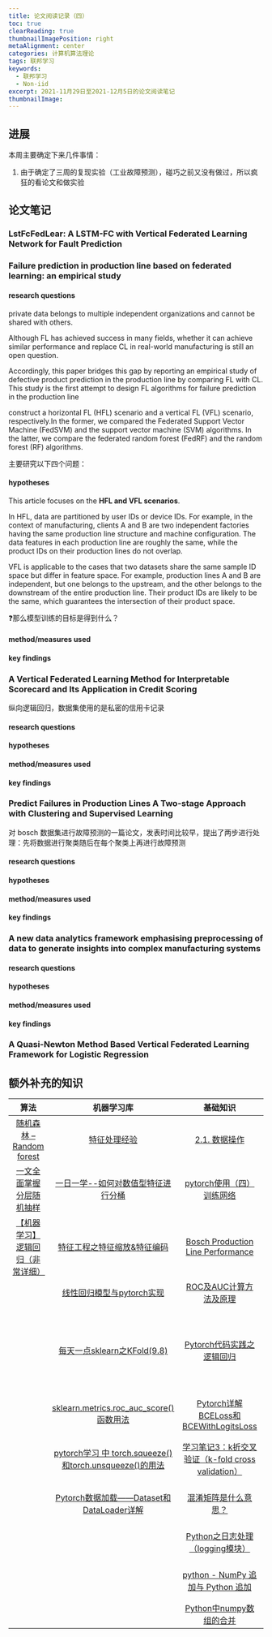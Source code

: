 ```yaml
---
title: 论文阅读记录（四）
toc: true
clearReading: true
thumbnailImagePosition: right
metaAlignment: center
categories: 计算机算法理论
tags: 联邦学习
keywords:
  - 联邦学习
  - Non-iid
excerpt: 2021-11月29日至2021-12月5日的论文阅读笔记
thumbnailImage:
---
```

## 进展

本周主要确定下来几件事情：

1. 由于确定了三周的复现实验（工业故障预测），碰巧之前又没有做过，所以疯狂的看论文和做实验

## 论文笔记

### LstFcFedLear: A LSTM-FC with Vertical Federated Learning Network for Fault Prediction



### Failure prediction in production line based on federated learning: an empirical study



#### research questions

private data belongs to multiple independent organizations and cannot be  shared with others.   

Although FL has achieved success in many fields, whether it can achieve similar performance and replace CL in real-world manufacturing is still an open question.  

Accordingly, this paper bridges this gap by reporting an empirical study of defective product prediction in the production line by comparing FL with CL. This study is the first attempt to design FL algorithms for failure prediction in the production line

construct a horizontal FL (HFL) scenario and a vertical FL (VFL) scenario, respectively.In the former, we compared the Federated Support Vector Machine (FedSVM) and the support vector machine  (SVM) algorithms. In the latter, we compare the federated random forest (FedRF) and the random forest (RF) algorithms.   

主要研究以下四个问题：



#### hypotheses

This article focuses on the **HFL and VFL scenarios**. 

In HFL, data are partitioned by user IDs or device IDs. For example, in the context of manufacturing, clients A and B are two independent factories having the same production line structure and machine configuration. The data features in each production line are roughly the same, while the product IDs on their production lines do not overlap.  

VFL is applicable to the cases that two datasets share the same sample ID space but differ in feature space. For example, production lines A and B are independent, but one belongs to the upstream, and  the other belongs to the downstream of the entire production line. Their product IDs are likely to be the same, which guarantees the intersection of their product space.   

:question:那么模型训练的目标是得到什么？

#### method/measures used


#### key findings

### A Vertical Federated Learning Method for Interpretable Scorecard and Its Application in Credit Scoring

纵向逻辑回归，数据集使用的是私密的信用卡记录

#### research questions


#### hypotheses


#### method/measures used


#### key findings



### Predict Failures in Production Lines A Two-stage Approach with Clustering and Supervised Learning

对 bosch 数据集进行故障预测的一篇论文，发表时间比较早，提出了两步进行处理：先将数据进行聚类随后在每个聚类上再进行故障预测

#### research questions


#### hypotheses


#### method/measures used


#### key findings
### A new data analytics framework emphasising preprocessing of data to generate insights into complex manufacturing systems  
#### research questions


#### hypotheses


#### method/measures used

#### key findings

### A Quasi-Newton Method Based Vertical Federated Learning Framework for Logistic Regression  




## 额外补充的知识

|                             算法                             |                          机器学习库                          |                           基础知识                           |                           数据清洗                           | 数据集                                                       |
| :----------------------------------------------------------: | :----------------------------------------------------------: | :----------------------------------------------------------: | :----------------------------------------------------------: | ------------------------------------------------------------ |
| [随机森林 – Random forest](https://easyai.tech/ai-definition/random-forest/) |    [特征处理经验](https://zhuanlan.zhihu.com/p/166440574)    | [2.1. 数据操作](https://zh-v2.d2l.ai/chapter_preliminaries/ndarray.html) | [pandas中的reset_index()](https://www.cnblogs.com/keye/p/11229863.html) | [Give Me Some Credit](https://www.kaggle.com/c/GiveMeSomeCredit/data) |
| [一文全面掌握分层随机抽样](https://zhuanlan.zhihu.com/p/219994476) | [一日一学--如何对数值型特征进行分桶](https://cloud.tencent.com/developer/article/1590912) | [pytorch使用（四）训练网络](https://blog.csdn.net/GYGuo95/article/details/78821633) | [pandas并行读入大文件数据](https://zhuanlan.zhihu.com/p/87278482) | [Default of Credit Card Clients Dataset](https://www.kaggle.com/uciml/default-of-credit-card-clients-dataset) |
| [【机器学习】逻辑回归（非常详细）](https://zhuanlan.zhihu.com/p/74874291) | [特征工程之特征缩放&特征编码](https://zhuanlan.zhihu.com/p/56902262) | [Bosch Production Line Performance](https://www.kaggle.com/c/bosch-production-line-performance/data) | [python numpy中setdiff1d的用法](https://blog.csdn.net/qq_36556893/article/details/89916399) | [Give Me Some Credit 处理方法1](https://www.kaggle.com/wangtianyue/notebook-datamining/data) |
|                                                              | [线性回归模型与pytorch实现](https://zhuanlan.zhihu.com/p/86982616) | [ROC及AUC计算方法及原理](https://blog.csdn.net/yinyu19950811/article/details/81288287) | [pandas常用函数之diff](https://blog.csdn.net/You_are_my_dream/article/details/70022464) | [Give Me Some Credit 处理方法2](https://www.kaggle.com/mostig/starter-give-me-some-credit) |
|                                                              | [每天一点sklearn之KFold(9.8)](https://zhuanlan.zhihu.com/p/81673486) | [Pytorch代码实践之逻辑回归](https://blog.csdn.net/YyangWwei/article/details/116049408) | [Pandas的read_csv和 to_csv函数参数分析详解 ，pandas的read_csv和to_csv使用方法](https://blog.csdn.net/qq_41895190/article/details/103332440) | [GiveMeSomeCredit-EDA, LOGISTIC REGRESSION, WOE](https://www.kaggle.com/sarboldipo/givemesomecredit-eda-logistic-regression-woe) |
|                                                              | [sklearn.metrics.roc_auc_score()函数用法](https://blog.csdn.net/A__tree/article/details/107742766) | [Pytorch详解BCELoss和BCEWithLogitsLoss](https://blog.csdn.net/qq_22210253/article/details/85222093) | [pandas中mode()怎么使用?](https://segmentfault.com/q/1010000008252098) |                                                              |
|                                                              | [pytorch学习 中 torch.squeeze() 和torch.unsqueeze()的用法](https://blog.csdn.net/xiexu911/article/details/80820028) |    [学习笔记3：k折交叉验证（k-fold cross validation）]()     | [Python Statsmodels 统计包之 OLS 回归](https://zhuanlan.zhihu.com/p/22692029) |                                                              |
|                                                              | [Pytorch数据加载——Dataset和DataLoader详解](https://blog.csdn.net/loveliuzz/article/details/108756253) | [混淆矩阵是什么意思？](https://www.zhihu.com/question/36883196) | [数据挖掘模型中的IV和WOE详解](https://blog.csdn.net/kevin7658/article/details/50780391) |                                                              |
|                                                              |                                                              | [Python之日志处理（logging模块）](https://www.cnblogs.com/yyds/p/6901864.html) | [sklearn 数据预处理1: StandardScaler](https://blog.csdn.net/u012609509/article/details/78554709) |                                                              |
|                                                              |                                                              | [python - NumPy 追加与 Python 追加](https://www.coder.work/article/363814) | [pandas学习（四）--数据的归一化](https://blog.csdn.net/hjxzb/article/details/78610961) |                                                              |
|                                                              |                                                              | [Python中numpy数组的合并](https://blog.csdn.net/hustqb/article/details/78090365) |                                                              |                                                              |

